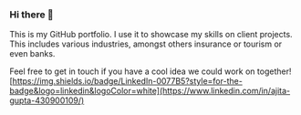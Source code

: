 ### Hi there 👋

This is my GitHub portfolio. I use it to showcase my skills on client projects. This includes various industries, amongst others insurance or tourism or even banks.

Feel free to get in touch if you have a cool idea we could work on together!
[https://img.shields.io/badge/LinkedIn-0077B5?style=for-the-badge&logo=linkedin&logoColor=white](https://www.linkedin.com/in/ajita-gupta-430900109/)

<!--
**ajitagupta/ajitagupta** is a ✨ _special_ ✨ repository because its `README.md` (this file) appears on your GitHub profile.

Here are some ideas to get you started:

- 🔭 I’m currently working on ...
- 🌱 I’m currently learning ...
- 👯 I’m looking to collaborate on ...
- 🤔 I’m looking for help with ...
- 💬 Ask me about ...
- 📫 How to reach me: ...
- 😄 Pronouns: ...
- ⚡ Fun fact: ...
-->
